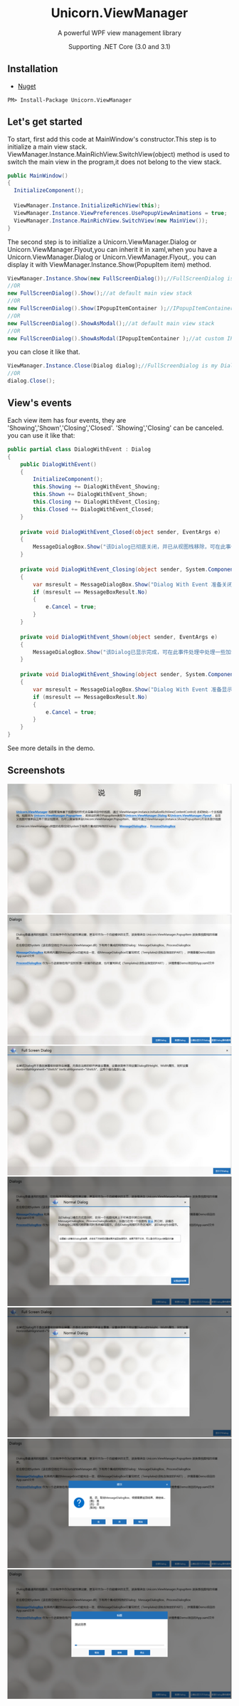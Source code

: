 <div align="center">
  <h1>Unicorn.ViewManager</h1>
  <p>
    A powerful WPF view management library
  </p>
  <p>
    Supporting .NET Core (3.0 and 3.1)
  </p>
</div>


## Installation
- [Nuget](https://www.nuget.org/packages/Unicorn.ViewManager/)

```
PM> Install-Package Unicorn.ViewManager
```

## Let's get started
To start, first add this code at MainWindow's constructor.This step is to initialize a main view stack. ViewManager.Instance.MainRichView.SwitchView(object) method is used to switch the main view in the program,it does not belong to the view stack.
```csharp
public MainWindow()
{
  InitializeComponent();
  
  ViewManager.Instance.InitializeRichView(this);
  ViewManager.Instance.ViewPreferences.UsePopupViewAnimations = true;
  ViewManager.Instance.MainRichView.SwitchView(new MainView());
}
```
The second step is to initialize a Unicorn.ViewManager.Dialog or Unicorn.ViewManager.Flyout,you can inherit it in xaml,when you have a Unicorn.ViewManager.Dialog or Unicorn.ViewManager.Flyout,.
you can display it with ViewManager.Instance.Show(PopupItem item) method.
```csharp
ViewManager.Instance.Show(new FullScreenDialog());//FullScreenDialog is my Dialog instance inherit Dialog
//OR
new FullScreenDialog().Show();//at default main view stack
//OR
new FullScreenDialog().Show(IPopupItemContainer );//IPopupItemContainer is a interface
//OR
new FullScreenDialog().ShowAsModal();//at default main view stack
//OR
new FullScreenDialog().ShowAsModal(IPopupItemContainer );//at custom IPopupItemContainer
```
you can close it like that.
```csharp
ViewManager.Instance.Close(Dialog dialog);//FullScreenDialog is my Dialog instance inherit Dialog
//OR
dialog.Close();
```

## View's events
Each view item has four events, they are 'Showing','Shown','Closing','Closed'.
'Showing','Closing' can be canceled. you can use it like that:
```csharp
public partial class DialogWithEvent : Dialog
{
    public DialogWithEvent()
    {
        InitializeComponent();
        this.Showing += DialogWithEvent_Showing;
        this.Shown += DialogWithEvent_Shown;
        this.Closing += DialogWithEvent_Closing;
        this.Closed += DialogWithEvent_Closed;
    }

    private void DialogWithEvent_Closed(object sender, EventArgs e)
    {
        MessageDialogBox.Show("该Dialog已彻底关闭，并已从视图栈移除，可在此事件处理中处理一些释放问题", "信息", MessageBoxButton.OK, MessageBoxImage.Information);
    }

    private void DialogWithEvent_Closing(object sender, System.ComponentModel.CancelEventArgs e)
    {
        var msresult = MessageDialogBox.Show("Dialog With Event 准备关闭，此时可以取消，是否继续关闭", "提示", MessageBoxButton.YesNo, MessageBoxImage.Question);
        if (msresult == MessageBoxResult.No)
        {
            e.Cancel = true;
        }
    }

    private void DialogWithEvent_Shown(object sender, EventArgs e)
    {
        MessageDialogBox.Show("该Dialog已显示完成，可在此事件处理中处理一些加载问题", "信息", MessageBoxButton.OK, MessageBoxImage.Information);
    }

    private void DialogWithEvent_Showing(object sender, System.ComponentModel.CancelEventArgs e)
    {
        var msresult = MessageDialogBox.Show("Dialog With Event 准备显示，此时可以取消，是否继续显示", "提示", MessageBoxButton.YesNo, MessageBoxImage.Question);
        if (msresult == MessageBoxResult.No)
        {
            e.Cancel = true;
        }
    }
}
```
See more details in the demo.


## Screenshots
![Overview](https://github.com/MrZhangYuan/ViewManagerResources/blob/master/Resources/Images/ReadMe.png)
![Overview](https://github.com/MrZhangYuan/ViewManagerResources/blob/master/Resources/Images/Dialogs.png)
![Overview](https://github.com/MrZhangYuan/ViewManagerResources/blob/master/Resources/Images/FullScreenDialog.png)
![Overview](https://github.com/MrZhangYuan/ViewManagerResources/blob/master/Resources/Images/ModalDialog.png)
![Overview](https://github.com/MrZhangYuan/ViewManagerResources/blob/master/Resources/Images/NormalDialog.png)
![Overview](https://github.com/MrZhangYuan/ViewManagerResources/blob/master/Resources/Images/MessageDiagBox.png)
![Overview](https://github.com/MrZhangYuan/ViewManagerResources/blob/master/Resources/Images/ProcessDiagBox.png)
